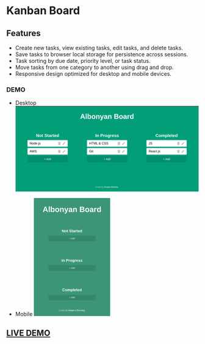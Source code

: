 # Kanban Board

## Features

- Create new tasks, view existing tasks, edit tasks, and delete tasks.
- Save tasks to browser local storage for persistence across sessions.
- Task sorting by due date, priority level, or task status.
- Move tasks from one category to another using drag and drop.
- Responsive design optimized for desktop and mobile devices.

### DEMO

- Desktop
  <img src='./desktop.png' width=500px heigth=200px >

- Mobile
  <img src='./mobile.png' width=200px heigth=200px >

## [LIVE DEMO](https://albonyan-board.netlify.app/)

